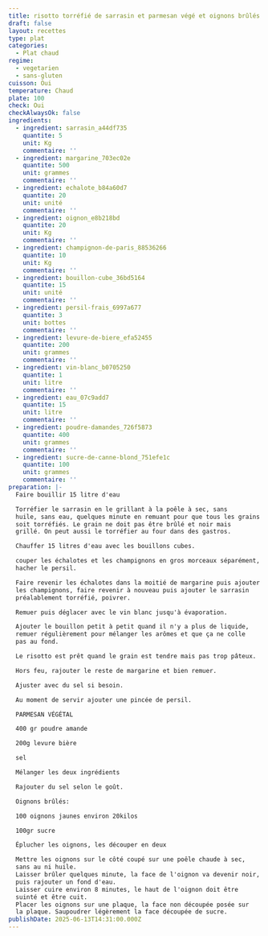```yaml
---
title: risotto torréfié de sarrasin et parmesan végé et oignons brûlés
draft: false
layout: recettes
type: plat
categories:
  - Plat chaud
regime:
  - vegetarien
  - sans-gluten
cuisson: Oui
temperature: Chaud
plate: 100
check: Oui
checkAlwaysOk: false
ingredients:
  - ingredient: sarrasin_a44df735
    quantite: 5
    unit: Kg
    commentaire: ''
  - ingredient: margarine_703ec02e
    quantite: 500
    unit: grammes
    commentaire: ''
  - ingredient: echalote_b84a60d7
    quantite: 20
    unit: unité
    commentaire: ''
  - ingredient: oignon_e8b218bd
    quantite: 20
    unit: Kg
    commentaire: ''
  - ingredient: champignon-de-paris_88536266
    quantite: 10
    unit: Kg
    commentaire: ''
  - ingredient: bouillon-cube_36bd5164
    quantite: 15
    unit: unité
    commentaire: ''
  - ingredient: persil-frais_6997a677
    quantite: 3
    unit: bottes
    commentaire: ''
  - ingredient: levure-de-biere_efa52455
    quantite: 200
    unit: grammes
    commentaire: ''
  - ingredient: vin-blanc_b0705250
    quantite: 1
    unit: litre
    commentaire: ''
  - ingredient: eau_07c9add7
    quantite: 15
    unit: litre
    commentaire: ''
  - ingredient: poudre-damandes_726f5873
    quantite: 400
    unit: grammes
    commentaire: ''
  - ingredient: sucre-de-canne-blond_751efe1c
    quantite: 100
    unit: grammes
    commentaire: ''
preparation: |-
  Faire bouillir 15 litre d'eau

  Torréfier le sarrasin en le grillant à la poêle à sec, sans
  huile, sans eau, quelques minute en remuant pour que tous les grains
  soit torréfiés. Le grain ne doit pas être brûlé et noir mais
  grillé. On peut aussi le torréfier au four dans des gastros.

  Chauffer 15 litres d'eau avec les bouillons cubes.

  couper les échalotes et les champignons en gros morceaux séparément,
  hacher le persil.

  Faire revenir les échalotes dans la moitié de margarine puis ajouter
  les champignons, faire revenir à nouveau puis ajouter le sarrasin
  préalablement torréfié, poivrer.

  Remuer puis déglacer avec le vin blanc jusqu'à évaporation.

  Ajouter le bouillon petit à petit quand il n'y a plus de liquide,
  remuer régulièrement pour mélanger les arômes et que ça ne colle
  pas au fond.

  Le risotto est prêt quand le grain est tendre mais pas trop pâteux.

  Hors feu, rajouter le reste de margarine et bien remuer.

  Ajuster avec du sel si besoin.

  Au moment de servir ajouter une pincée de persil.

  PARMESAN VÉGÉTAL

  400 gr poudre amande

  200g levure bière

  sel

  Mélanger les deux ingrédients

  Rajouter du sel selon le goût.

  Oignons brûlés:

  100 oignons jaunes environ 20kilos

  100gr sucre

  Éplucher les oignons, les découper en deux

  Mettre les oignons sur le côté coupé sur une poêle chaude à sec,
  sans au ni huile. 
  Laisser brûler quelques minute, la face de l'oignon va devenir noir,
  puis rajouter un fond d'eau.
  Laisser cuire environ 8 minutes, le haut de l'oignon doit être
  suinté et être cuit.
  Placer les oignons sur une plaque, la face non découpée posée sur
  la plaque. Saupoudrer légèrement la face découpée de sucre.
publishDate: 2025-06-13T14:31:00.000Z
---
```

